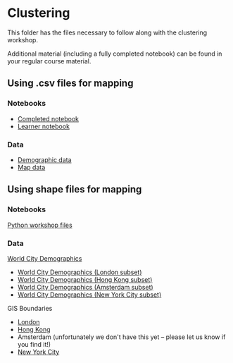 # Clustering

This folder has the files necessary to follow along with the clustering workshop.

Additional material (including a fully completed notebook) can be found in your regular course material.

## Using .csv files for mapping

### Notebooks

- [Completed notebook](./clustering_workshop_completed_notebook.ipynb)
- [Learner notebook](./clustering_workshop_learner_notebook.ipynb)

### Data

- [Demographic data](https://github.com/DecodedCo/data-resources/raw/master/datasets/clustering_workshop_data.zip)
- [Map data](https://github.com/DecodedCo/data-resources/raw/master/datasets/city_shapes.zip)

## Using shape files for mapping

### Notebooks

[Python workshop files](./Python)

### Data

[World City Demographics](../datasets/world_city_demographics.xlsx)
- [World City Demographics (London subset)](../datasets/world_city_demographics_london_subset.csv)
- [World City Demographics (Hong Kong subset)](../datasets/world_city_demographics_hk_subset.csv)
- [World City Demographics (Amsterdam subset)](../datasets/world_city_demographics_amsterdam_subset.csv)
- [World City Demographics (New York City subset)](../datasets/world_city_demographics_nyc_subset.csv)

GIS Boundaries
- [London](../datasets/london-gis-boundaries.zip)
- [Hong Kong](../datasets/hk-gis-boundaries.zip)
- Amsterdam (unfortunately we don't have this yet – please let us know if you find it!)
- [New York City](../datasets/nyc-gis-boundaries.zip)
